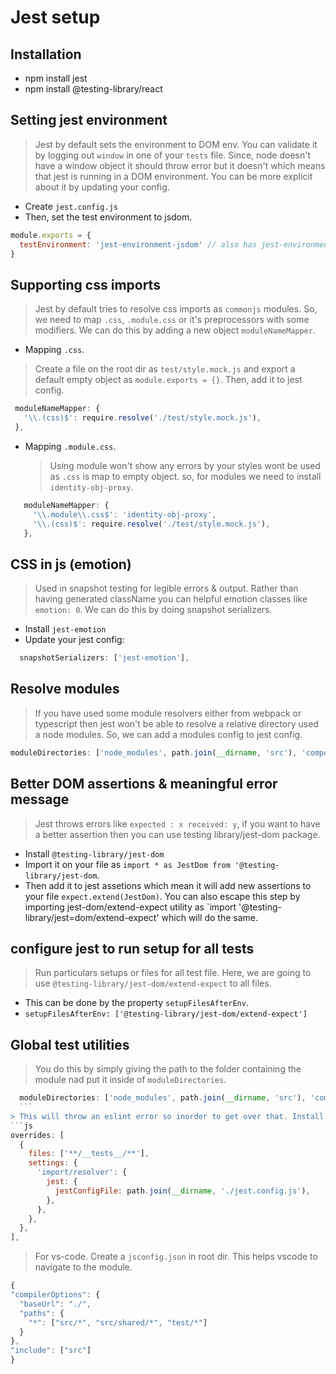 # Jest setup

## Installation
- npm install jest
- npm install @testing-library/react

## Setting jest environment
> Jest by default sets the environment to DOM env. You can validate it by logging out `window` in one of your `tests` file. Since, node doesn't have a window object it should throw error but it doesn't which means that jest is running in a DOM environment. You can be more explicit about it by updating your config.
- Create `jest.config.js`
- Then, set the test environment to jsdom. 
```js
module.exports = {
  testEnvironment: 'jest-environment-jsdom' // also has jest-environment-node
}
  ```
 
 ## Supporting css imports
 > Jest by default tries to resolve css imports as `commonjs` modules. So, we need to map `.css`, `.module.css` or it's preprocessors with some modifiers. We can do this by adding a new object `moduleNameMapper`.
   - Mapping `.css`.
   > Create a file on the root dir as `test/style.mock.js` and export a default empty object as `module.exports = {}`. Then, add it to jest config.
 ```js
  moduleNameMapper: {      
    '\\.(css)$': require.resolve('./test/style.mock.js'),
  },
 ```
  - Mapping `.module.css`.
    > Using module won't show any errors by your styles wont be used as `.css` is map to empty object. so, for modules we need to install `identity-obj-proxy`.
 ```js
    moduleNameMapper: {
      '\\.module\\.css$': 'identity-obj-proxy',
      '\\.(css)$': require.resolve('./test/style.mock.js'),
    },
  ```
  
  ## CSS in js (emotion)
  > Used in snapshot testing for legible errors & output. Rather than having generated className you can helpful emotion classes like `emotion: 0`. We can do this by doing snapshot serializers. 
  - Install `jest-emotion`
  - Update your jest config:
  ```js
    snapshotSerializers: ['jest-emotion'],
  ```
  
  ## Resolve modules
  > If you have used some module resolvers either from webpack or typescript then jest won't be able to resolve a relative directory used a node modules. So, we can add a modules config to jest config.
  ```js
  moduleDirectories: ['node_modules', path.join(__dirname, 'src'), 'components'],
  ```
  
  ## Better DOM assertions & meaningful error message
  > Jest throws errors like `expected : x received: y`, if you want to have a better assertion then you can use testing library/jest-dom package.
  - Install `@testing-library/jest-dom `
  - Import it on your file as `import * as JestDom from '@testing-library/jest-dom`.
  - Then add it to jest assetions which mean it will add new assertions to your file `expect.extend(JestDom)`. You can also escape this step by importing jest-dom/extend-expect utility as `import '@testing-library/jest=dom/extend-expect' which will do the same. 
  
  ## configure jest to run setup for all tests
  > Run particulars setups or files for all test file. Here, we are going to use `@testing-library/jest-dom/extend-expect` to all files.
  - This can be done by the property `setupFilesAfterEnv`.
  - ```setupFilesAfterEnv: ['@testing-library/jest-dom/extend-expect']```
  
  ## Global test utilities
  > You do this by simply giving the path to the folder containing the module nad put it inside of `moduleDirectories`. 
  ```js
    moduleDirectories: ['node_modules', path.join(__dirname, 'src'), 'components', 'testUtilsFolder'],
    ```
  > This will throw an eslint error so inorder to get over that. Install `eslint-import-resolver-jest` and update your `eslintrc`.
  ```js
  overrides: [    
    {
      files: ['**/__tests__/**'],
      settings: {
        'import/resolver': {
          jest: {
            jestConfigFile: path.join(__dirname, './jest.config.js'),
          },
        },
      },
    },
  ],
  ```
  > For vs-code. Create a `jsconfig.json` in root dir. This helps vscode to navigate to the module.
  ```js
  {
  "compilerOptions": {
    "baseUrl": "./",
    "paths": {
      "*": ["src/*", "src/shared/*", "test/*"]
    }
  },
  "include": ["src"]
}

```
  
  
